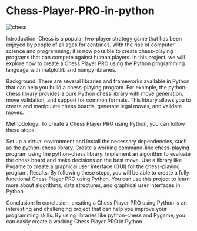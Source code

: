 # Chess-Player-PRO-in-python

![chess](https://github.com/eriksensousa/Chess-Player-PRO/assets/126014537/35ce9199-4f3e-4874-a8e3-033b534aecc5)


Introduction: Chess is a popular two-player strategy game that has been enjoyed by people of all ages for centuries. With the rise of computer science and programming, it is now possible to create chess-playing programs that can compete against human players. In this project, we will explore how to create a Chess Player PRO using the Python programming language with matplotlib and numpy libraries.

Background: There are several libraries and frameworks available in Python that can help you build a chess-playing program. For example, the python-chess library provides a pure Python chess library with move generation, move validation, and support for common formats. This library allows you to create and manipulate chess boards, generate legal moves, and validate moves.

Methodology: To create a Chess Player PRO using Python, you can follow these steps:

Set up a virtual environment and install the necessary dependencies, such as the python-chess library.
Create a working command-line chess-playing program using the python-chess library.
Implement an algorithm to evaluate the chess board and make decisions on the best move.
Use a library like Pygame to create a graphical user interface (GUI) for the chess-playing program.
Results: By following these steps, you will be able to create a fully functional Chess Player PRO using Python. You can use this project to learn more about algorithms, data structures, and graphical user interfaces in Python.

Conclusion: In conclusion, creating a Chess Player PRO using Python is an interesting and challenging project that can help you improve your programming skills. By using libraries like python-chess and Pygame, you can easily create a working Chess Player PRO in Python.
